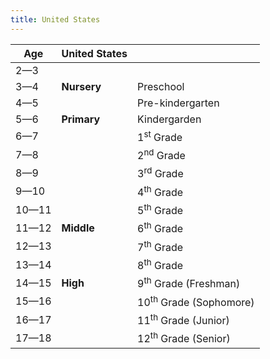 ```yaml
---
title: United States
---
```


| Age   	| United States   |                         |
|---    	|---              |---                      |
| 2—3   	|                 |                         |
| 3—4   	| **Nursery**     | Preschool               |
| 4—5   	|                 | Pre-kindergarten        |
| 5—6   	| **Primary**     | Kindergarden           |
| 6—7   	|                 | 1<sup>st</sup> Grade    |
| 7—8   	|                 | 2<sup>nd</sup> Grade    |
| 8—9   	|                 | 3<sup>rd</sup> Grade    |
| 9—10  	|                 | 4<sup>th</sup> Grade    |
| 10—11 	|                 | 5<sup>th</sup> Grade    |
| 11—12 	| **Middle**      | 6<sup>th</sup> Grade    |
| 12—13 	|                 | 7<sup>th</sup> Grade    |
| 13—14 	|                 | 8<sup>th</sup> Grade    |
| 14—15 	| **High**        | 9<sup>th</sup> Grade (Freshman)     |
| 15—16 	|                 | 10<sup>th</sup> Grade (Sophomore)   |
| 16—17 	|                 | 11<sup>th</sup> Grade (Junior)      |
| 17—18 	|                 | 12<sup>th</sup> Grade (Senior)      |
